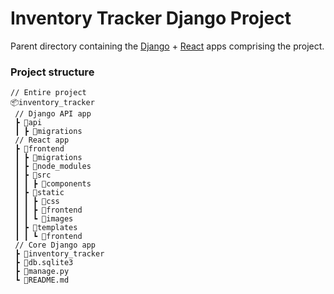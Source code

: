 # Inventory Tracker Django Project

Parent directory containing the [Django](https://www.djangoproject.com/) + [React](https://react.dev/) apps comprising the project.

### Project structure

```
// Entire project
📦inventory_tracker
 // Django API app
 ┣ 📂api
 ┃ ┣ 📂migrations
 // React app
 ┣ 📂frontend
 ┃ ┣ 📂migrations
 ┃ ┣ 📂node_modules
 ┃ ┣ 📂src
 ┃ ┃ ┣ 📂components
 ┃ ┣ 📂static
 ┃ ┃ ┣ 📂css
 ┃ ┃ ┣ 📂frontend
 ┃ ┃ ┗ 📂images
 ┃ ┣ 📂templates
 ┃ ┃ ┗ 📂frontend
 // Core Django app
 ┣ 📂inventory_tracker
 ┣ 📜db.sqlite3
 ┣ 📜manage.py
 ┗ 📜README.md
```
